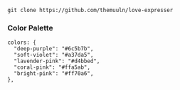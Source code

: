 ```
git clone https://github.com/themuuln/love-expresser
```

### Color Palette

    colors: {
      "deep-purple": "#6c5b7b",
      "soft-violet": "#a37da5",
      "lavender-pink": "#d4bbed",
      "coral-pink": "#ffa5ab",
      "bright-pink": "#ff70a6",
    },
